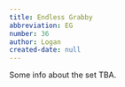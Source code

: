 ```yaml
---
title: Endless Grabby
abbreviation: EG
number: 36
author: Logan
created-date: null
---
```

Some info about the set TBA.
